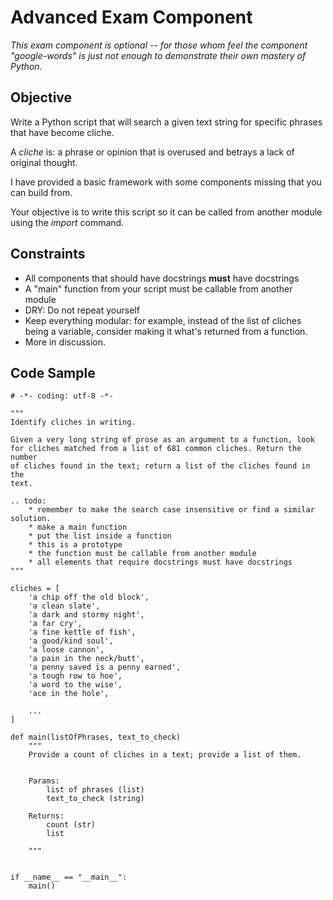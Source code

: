 # Advanced Exam Component

*This exam component is optional -- for those whom feel the component "google-words" is just not enough to demonstrate their own mastery of Python.*

## Objective

Write a Python script that will search a given text string for specific phrases that have become cliche.

A *cliche* is: a phrase or opinion that is overused and betrays a lack of original thought.

I have provided a basic framework with some components missing that you can build from.

Your objective is to write this script so it can be called from another module using the *import* command.

## Constraints

* All components that should have docstrings **must** have docstrings
* A "main" function from your script must be callable from another module
* DRY: Do not repeat yourself
* Keep everything modular: for example, instead of the list of cliches being a variable, consider making it what's returned from a function.
* More in discussion.

## Code Sample

```
# -*- coding: utf-8 -*-

"""
Identify cliches in writing.

Given a very long string of prose as an argument to a function, look
for cliches matched from a list of 681 common cliches. Return the number
of cliches found in the text; return a list of the cliches found in the
text.

.. todo:
    * remember to make the search case insensitive or find a similar
solution.
    * make a main function
    * put the list inside a function
    * this is a prototype
    * the function must be callable from another module
    * all elements that require docstrings must have docstrings
"""

cliches = [
    'a chip off the old block',
    'a clean slate',
    'a dark and stormy night',
    'a far cry',
    'a fine kettle of fish',
    'a good/kind soul',
    'a loose cannon',
    'a pain in the neck/butt',
    'a penny saved is a penny earned',
    'a tough row to hoe',
    'a word to the wise',
    'ace in the hole',

    ...
]

def main(listOfPhrases, text_to_check)
    """
    Provide a count of cliches in a text; provide a list of them.


    Params:
		list of phrases (list)
		text_to_check (string)

    Returns:
		count (str)
		list

    """


if __name__ == "__main__":
    main()
```
